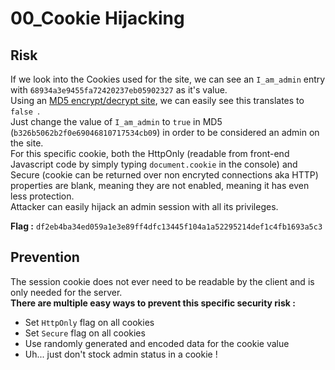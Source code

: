 # 00_Cookie Hijacking

## Risk

If we look into the Cookies used for the site, we can see an ```I_am_admin``` entry with ```68934a3e9455fa72420237eb05902327``` as it's value.\
Using an [MD5 encrypt/decrypt site](https://www.cryptage-md5.com), we can easily see this translates to ```false ```.\
Just change the value of ```I_am_admin``` to ```true``` in MD5 (```b326b5062b2f0e69046810717534cb09```) in order to be considered an admin on the site.\
For this specific cookie, both the HttpOnly (readable from front-end Javascript code by simply typing ```document.cookie``` in the console) and Secure (cookie can be returned over non encryted connections aka HTTP) properties are blank, meaning they are not enabled, meaning it has even less protection.\
Attacker can easily hijack an admin session with all its privileges.

**Flag :** ```df2eb4ba34ed059a1e3e89ff4dfc13445f104a1a52295214def1c4fb1693a5c3```

## Prevention

The session cookie does not ever need to be readable by the client and is only needed for the server.\
**There are multiple easy ways to prevent this specific security risk :**
- Set ```HttpOnly``` flag on all cookies
- Set ```Secure``` flag on all cookies
- Use randomly generated and encoded data for the cookie value
- Uh... just don't stock admin status in a cookie !
